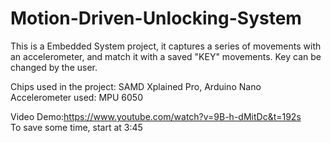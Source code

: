 # Motion-Driven-Unlocking-System

This is a Embedded System project, it captures a series of movements with an accelerometer, and match it with a saved "KEY" movements. Key can be changed by the user. 


Chips used in the project: SAMD Xplained Pro, Arduino Nano     
Accelerometer used: MPU 6050

Video Demo:https://www.youtube.com/watch?v=9B-h-dMitDc&t=192s   
To save some time, start at 3:45
